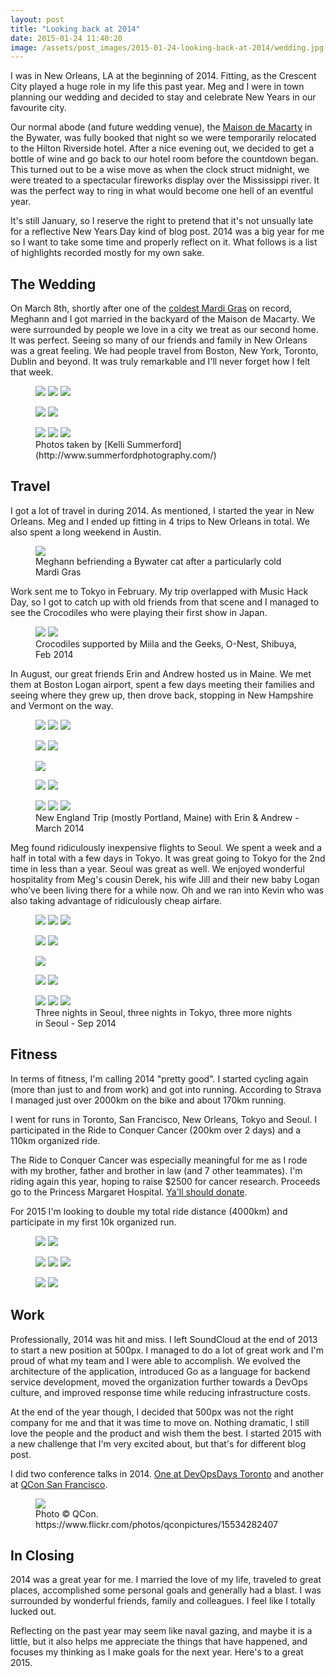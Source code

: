 ```yaml
---
layout: post
title: "Looking back at 2014"
date: 2015-01-24 11:40:20
image: /assets/post_images/2015-01-24-looking-back-at-2014/wedding.jpg
---
```


I was in New Orleans, LA at the beginning of 2014. Fitting, as the Crescent City played a huge role
in my life this past year. Meg and I were in town planning our wedding and decided to stay and
celebrate New Years in our favourite city.

Our normal abode (and future wedding venue), the [Maison de Macarty](http://www.maisonmacarty.com/)
in the Bywater, was fully booked that night so we were temporarily relocated to the Hilton Riverside
hotel. After a nice evening out, we decided to get a bottle of wine and go back to our hotel room
before the countdown began.  This turned out to be a wise move as when the clock struct midnight, we
were treated to a spectacular fireworks display over the Mississippi river. It was the perfect way to
ring in what would become one hell of an eventful year.

It's still January, so I reserve the right to pretend that it's not unsually late for a reflective
New Years Day kind of blog post. 2014 was a big year for me so I want to take some time and properly
reflect on it. What follows is a list of highlights recorded mostly for my own sake.

## The Wedding

On March 8th, shortly after one of the [coldest Mardi
Gras](http://www.accuweather.com/en/weather-news/new-orleans-may-sneak-away-wit/23867494) on record,
Meghann and I got married in the backyard of the Maison de Macarty. We were surrounded by people we
love in a city we treat as our second home. It was perfect. Seeing so many of our friends and family
in New Orleans was a great feeling. We had people travel from Boston, New York, Toronto, Dublin and
beyond.  It was truly remarkable and I'll never forget how I felt that week.
<figure class="third">
  <a class="popup" href="/assets/post_images/2015-01-24-looking-back-at-2014/wedding1.jpg"><img src="/assets/post_images/2015-01-24-looking-back-at-2014/wedding1.jpg"></a>
  <a class="popup" href="/assets/post_images/2015-01-24-looking-back-at-2014/wedding2.jpg"><img src="/assets/post_images/2015-01-24-looking-back-at-2014/wedding2.jpg"></a>
  <a class="popup" href="/assets/post_images/2015-01-24-looking-back-at-2014/wedding3.jpg"><img src="/assets/post_images/2015-01-24-looking-back-at-2014/wedding3.jpg"></a>
</figure>
<figure class="half">
  <a class="popup" href="/assets/post_images/2015-01-24-looking-back-at-2014/wedding4.jpg"><img src="/assets/post_images/2015-01-24-looking-back-at-2014/wedding4.jpg"></a>
  <a class="popup" href="/assets/post_images/2015-01-24-looking-back-at-2014/wedding5.jpg"><img src="/assets/post_images/2015-01-24-looking-back-at-2014/wedding5.jpg"></a>
</figure>
<figure class="third">
  <a class="popup" href="/assets/post_images/2015-01-24-looking-back-at-2014/wedding6.jpg"><img src="/assets/post_images/2015-01-24-looking-back-at-2014/wedding6.jpg"></a>
  <a class="popup" href="/assets/post_images/2015-01-24-looking-back-at-2014/wedding7.jpg"><img src="/assets/post_images/2015-01-24-looking-back-at-2014/wedding7.jpg"></a>
  <a class="popup" href="/assets/post_images/2015-01-24-looking-back-at-2014/wedding8.jpg"><img src="/assets/post_images/2015-01-24-looking-back-at-2014/wedding8.jpg"></a>
  <figcaption>Photos taken by [Kelli Summerford](http://www.summerfordphotography.com/)</figcaption>
</figure>

## Travel

I got a lot of travel in during 2014. As mentioned, I started the year in New Orleans. Meg and
I ended up fitting in 4 trips to New Orleans in total. We also spent a long weekend in Austin.
<figure>
  <a class="popup" href="/assets/post_images/2015-01-24-looking-back-at-2014/bywatercat.jpg"><img src="/assets/post_images/2015-01-24-looking-back-at-2014/bywatercat.jpg"></a>
  <figcaption>Meghann befriending a Bywater cat after a particularly cold Mardi Gras</figcaption>
</figure>

Work sent me to Tokyo in February. My trip overlapped with Music Hack Day, so I got to
catch up with old friends from that scene and I managed to see the Crocodiles who were playing
their first show in Japan.
<figure class="half">
  <a class="popup" href="/assets/post_images/2015-01-24-looking-back-at-2014/crocodiles.jpg"><img src="/assets/post_images/2015-01-24-looking-back-at-2014/crocodiles.jpg"></a>
  <a class="popup" href="/assets/post_images/2015-01-24-looking-back-at-2014/miila.jpg"><img src="/assets/post_images/2015-01-24-looking-back-at-2014/miila.jpg"></a>
  <figcaption>Crocodiles supported by Miila and the Geeks, O-Nest, Shibuya, Feb 2014</figcaption>
</figure>

In August, our great friends Erin and Andrew hosted us in Maine. We met them at Boston Logan
airport, spent a few days meeting their families and seeing where they grew up, then drove back,
stopping in New Hampshire and Vermont on the way.
<figure class="third">
  <a class="popup" href="/assets/post_images/2015-01-24-looking-back-at-2014/ne1.jpg"><img src="/assets/post_images/2015-01-24-looking-back-at-2014/ne1.jpg"></a>
  <a class="popup" href="/assets/post_images/2015-01-24-looking-back-at-2014/ne2.jpg"><img src="/assets/post_images/2015-01-24-looking-back-at-2014/ne2.jpg"></a>
  <a class="popup" href="/assets/post_images/2015-01-24-looking-back-at-2014/ne3.jpg"><img src="/assets/post_images/2015-01-24-looking-back-at-2014/ne3.jpg"></a>
</figure>
<figure class="half">
  <a class="popup" href="/assets/post_images/2015-01-24-looking-back-at-2014/ne4.jpg"><img src="/assets/post_images/2015-01-24-looking-back-at-2014/ne4.jpg"></a>
  <a class="popup" href="/assets/post_images/2015-01-24-looking-back-at-2014/ne5.jpg"><img src="/assets/post_images/2015-01-24-looking-back-at-2014/ne5.jpg"></a>
</figure>
<figure>
  <a class="popup" href="/assets/post_images/2015-01-24-looking-back-at-2014/ne6.jpg"><img src="/assets/post_images/2015-01-24-looking-back-at-2014/ne6.jpg"></a>
</figure>
<figure class="half">
  <a class="popup" href="/assets/post_images/2015-01-24-looking-back-at-2014/ne7.jpg"><img src="/assets/post_images/2015-01-24-looking-back-at-2014/ne7.jpg"></a>
  <a class="popup" href="/assets/post_images/2015-01-24-looking-back-at-2014/ne8.jpg"><img src="/assets/post_images/2015-01-24-looking-back-at-2014/ne8.jpg"></a>
</figure>
<figure class="third">
  <a class="popup" href="/assets/post_images/2015-01-24-looking-back-at-2014/ne9.jpg"><img src="/assets/post_images/2015-01-24-looking-back-at-2014/ne9.jpg"></a>
  <a class="popup" href="/assets/post_images/2015-01-24-looking-back-at-2014/ne10.jpg"><img src="/assets/post_images/2015-01-24-looking-back-at-2014/ne10.jpg"></a>
  <a class="popup" href="/assets/post_images/2015-01-24-looking-back-at-2014/ne11.jpg"><img src="/assets/post_images/2015-01-24-looking-back-at-2014/ne11.jpg"></a>
  <figcaption>New England Trip (mostly Portland, Maine) with Erin & Andrew - March 2014</figcaption>
</figure>

Meg found ridiculously inexpensive flights to Seoul. We spent a week and a half in total with a few
days in Tokyo. It was great going to Tokyo for the 2nd time in less than a year. Seoul was great as
well. We enjoyed wonderful hospitality from Meg's cousin Derek, his wife Jill and their new baby Logan
who've been living there for a while now. Oh and we ran into Kevin who was also taking advantage of
ridiculously cheap airfare.

<figure class="third">
  <a class="popup" href="/assets/post_images/2015-01-24-looking-back-at-2014/korea1.jpg"><img src="/assets/post_images/2015-01-24-looking-back-at-2014/korea1.jpg"></a>
  <a class="popup" href="/assets/post_images/2015-01-24-looking-back-at-2014/korea2.jpg"><img src="/assets/post_images/2015-01-24-looking-back-at-2014/korea2.jpg"></a>
  <a class="popup" href="/assets/post_images/2015-01-24-looking-back-at-2014/korea3.jpg"><img src="/assets/post_images/2015-01-24-looking-back-at-2014/korea3.jpg"></a>
</figure>
<figure class="half">
  <a class="popup" href="/assets/post_images/2015-01-24-looking-back-at-2014/korea4.jpg"><img src="/assets/post_images/2015-01-24-looking-back-at-2014/korea4.jpg"></a>
  <a class="popup" href="/assets/post_images/2015-01-24-looking-back-at-2014/korea5.jpg"><img src="/assets/post_images/2015-01-24-looking-back-at-2014/korea5.jpg"></a>
</figure>
<figure>
  <a class="popup" href="/assets/post_images/2015-01-24-looking-back-at-2014/japan1.jpg"><img src="/assets/post_images/2015-01-24-looking-back-at-2014/japan1.jpg"></a>
</figure>
<figure class="half">
  <a class="popup" href="/assets/post_images/2015-01-24-looking-back-at-2014/japan2.jpg"><img src="/assets/post_images/2015-01-24-looking-back-at-2014/japan2.jpg"></a>
  <a class="popup" href="/assets/post_images/2015-01-24-looking-back-at-2014/japan3.jpg"><img src="/assets/post_images/2015-01-24-looking-back-at-2014/japan3.jpg"></a>
</figure>
<figure class="third">
  <a class="popup" href="/assets/post_images/2015-01-24-looking-back-at-2014/japan4.jpg"><img src="/assets/post_images/2015-01-24-looking-back-at-2014/japan4.jpg"></a>
  <a class="popup" href="/assets/post_images/2015-01-24-looking-back-at-2014/japan5.jpg"><img src="/assets/post_images/2015-01-24-looking-back-at-2014/japan5.jpg"></a>
  <a class="popup" href="/assets/post_images/2015-01-24-looking-back-at-2014/korea6.jpg"><img src="/assets/post_images/2015-01-24-looking-back-at-2014/korea6.jpg"></a>
  <figcaption>Three nights in Seoul, three nights in Tokyo, three more nights in Seoul - Sep 2014</figcaption>
</figure>

## Fitness

In terms of fitness, I'm calling 2014 "pretty good". I started cycling again (more than just to and
from work) and got into running. According to Strava I managed just over 2000km on the bike and
about 170km running.

I went for runs in Toronto, San Francisco, New Orleans, Tokyo and Seoul. I participated in the Ride
to Conquer Cancer (200km over 2 days) and a 110km organized ride.

The Ride to Conquer Cancer was especially meaningful for me as I rode with my brother, father and
brother in law (and 7 other teammates). I'm riding again this year, hoping to raise $2500 for cancer
research.  Proceeds go to the Princess Margaret Hospital. [Ya'll should
donate](http://conquercancer.ca/goto/paulosman2015).

For 2015 I'm looking to double my total ride distance (4000km) and participate in my first 10k organized
run.
<figure class="half">
  <a class="popup" href="/assets/post_images/2015-01-24-looking-back-at-2014/rtcc1.jpg"><img src="/assets/post_images/2015-01-24-looking-back-at-2014/rtcc1.jpg"></a>
  <a class="popup" href="/assets/post_images/2015-01-24-looking-back-at-2014/rtcc2.jpg"><img src="/assets/post_images/2015-01-24-looking-back-at-2014/rtcc2.jpg"></a>
</figure>
<figure class="third">
  <a class="popup" href="/assets/post_images/2015-01-24-looking-back-at-2014/rtcc3.jpg"><img src="/assets/post_images/2015-01-24-looking-back-at-2014/rtcc3.jpg"></a>
  <a class="popup" href="/assets/post_images/2015-01-24-looking-back-at-2014/rtcc4.jpg"><img src="/assets/post_images/2015-01-24-looking-back-at-2014/rtcc4.jpg"></a>
  <a class="popup" href="/assets/post_images/2015-01-24-looking-back-at-2014/rtcc5.jpg"><img src="/assets/post_images/2015-01-24-looking-back-at-2014/rtcc5.jpg"></a>
</figure>
<figure class="half">
  <a class="popup" href="/assets/post_images/2015-01-24-looking-back-at-2014/rtcc6.jpg"><img src="/assets/post_images/2015-01-24-looking-back-at-2014/rtcc6.jpg"></a>
  <a class="popup" href="/assets/post_images/2015-01-24-looking-back-at-2014/rtcc7.jpg"><img src="/assets/post_images/2015-01-24-looking-back-at-2014/rtcc7.jpg"></a>
</figure>

## Work

Professionally, 2014 was hit and miss. I left SoundCloud at the end of 2013 to start a new position
at 500px. I managed to do a lot of great work and I'm proud of what my team and I were able to
accomplish. We evolved the architecture of the application, introduced Go as a language for backend
service development, moved the organization further towards a DevOps culture, and improved response
time while reducing infrastructure costs.

At the end of the year though, I decided that 500px was not the right company for me and that it was
time to move on.  Nothing dramatic, I still love the people and the product and wish them the
best. I started 2015 with a new challenge that I'm very excited about, but that's for different blog
post.

I did two conference talks in 2014.  [One at DevOpsDays Toronto](http://vimeo.com/107499529) and
another at [QCon San Francisco](https://qconsf.com/presentation/organizing-your-company-embrace-microservices).
<figure>
  <a class="popup" href="/assets/post_images/2015-01-24-looking-back-at-2014/qcon.jpg"><img src="/assets/post_images/2015-01-24-looking-back-at-2014/qcon.jpg"></a>
<figcaption>Photo &copy; QCon. https://www.flickr.com/photos/qconpictures/15534282407</figcaption>
</figure>

## In Closing

2014 was a great year for me. I married the love of my life, traveled to great places, accomplished
some personal goals and generally had a blast. I was surrounded by wonderful friends, family and
colleagues. I feel like I totally lucked out.

Reflecting on the past year may seem like naval gazing, and maybe it is a little, but it also helps
me appreciate the things that have happened, and focuses my thinking as I make goals for the next
year. Here's to a great 2015.
